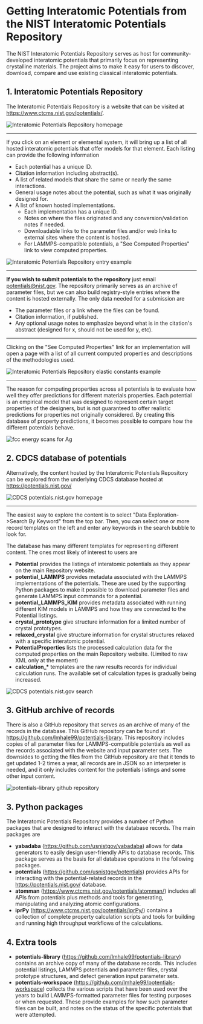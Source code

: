 # Getting Interatomic Potentials from the NIST Interatomic Potentials Repository

The NIST Interatomic Potentials Repository serves as host for community-developed interatomic potentials that primarily focus on representing crystalline materials. The project aims to make it easy for users to discover, download, compare and use existing classical interatomic potentials.

## 1. Interatomic Potentials Repository

The Interatomic Potentials Repository is a website that can be visited at https://www.ctcms.nist.gov/potentials/.

![Interatomic Potentials Repository homepage](./images/ipr-homepage.png)

- - -

If you click on an element or elemental system, it will bring up a list of all hosted interatomic potentials that offer models for that element. Each listing can provide the following information
- Each potential has a unique ID.
- Citation information including abstract(s).
- A list of related models that share the same or nearly the same interactions.
- General usage notes about the potential, such as what it was originally designed for.
- A list of known hosted implementations.
    - Each implementation has a unique ID.
    - Notes on where the files originated and any conversion/validation notes if needed.
    - Downloadable links to the parameter files and/or web links to external sites where the content is hosted.
    - For LAMMPS-compatible potentials, a "See Computed Properties" link to view computed properties.    

![Interatomic Potentials Repository entry example](./images/ipr-entry.png)

- - -

__If you wish to submit potentials to the repository__ just email potentials@nist.gov.  The repository primarily serves as an archive of parameter files, but we can also build registry-style entries where the content is hosted externally.  The only data needed for a submission are
- The parameter files or a link where the files can be found.
- Citation information, if published.
- Any optional usage notes to emphasize beyond what is in the citation's abstract (designed for x, should not be used for y, etc).

- - -

Clicking on the "See Computed Properties" link for an implementation will open a page with a list of all current computed properties and descriptions of the methodologies used.

![Interatomic Potentials Repository elastic constants example](./images/ipr-cij.png)

- - -

The reason for computing properties across all potentials is to evaluate how well they offer predictions for different materials properties.  Each potential is an empirical model that was designed to represent certain target properties of the designers, but is not guaranteed to offer realistic predictions for properties not originally considered. By creating this database of property predictions, it becomes possible to compare how the different potentials behave.

![fcc energy scans for Ag](./images/escan.png)

## 2. CDCS database of potentials

Alternatively, the content hosted by the Interatomic Potentials Repository can be explored from the underlying CDCS database hosted at https://potentials.nist.gov/

![CDCS potentials.nist.gov homepage](./images/cdcs-homepage.png)

- - -

The easiest way to explore the content is to select "Data Exploration->Search By Keyword" from the top bar. Then, you can select one or more record templates on the left and enter any keywords in the search bubble to look for.

The database has many different templates for representing different content.  The ones most likely of interest to users are 

- __Potential__ provides the listings of interatomic potentials as they appear on the main Repository website.
- __potential_LAMMPS__ provides metadata associated with the LAMMPS implementations of the potentials. These are used by the supporting Python packages to make it possible to download parameter files and generate LAMMPS input commands for a potential.
- __potential_LAMMPS_KIM__ provides metadata associated with running different KIM models in LAMMPS and how they are connected to the Potential listings.
- __crystal_prototype__ give structure information for a limited number of crystal prototypes.
- __relaxed_crystal__ give structure information for crystal structures relaxed with a specific interatomic potential.
- __PotentialProperties__ lists the processed calculation data for the computed properties on the main Repository website. (Limited to raw XML only at the moment)
- __calculation\_\*__ templates are the raw results records for individual calculation runs.  The available set of calculation types is gradually being increased.

![CDCS potentials.nist.gov search](./images/cdcs-search.png)

## 3. GitHub archive of records

There is also a GitHub repository that serves as an archive of many of the records in the database.  This GitHub repository can be found at https://github.com/lmhale99/potentials-library.  This repository includes copies of all parameter files for LAMMPS-compatible potentials as well as the records associated with the website and input parameter sets.  The downsides to getting the files from the GitHub repository are that it tends to get updated 1-2 times a year, all records are in JSON so an interpreter is needed, and it only includes content for the potentials listings and some other input content.

![potentials-library github repository](./images/github.png)

## 3. Python packages

The Interatomic Potentials Repository provides a number of Python packages that are designed to interact with the database records.  The main packages are

- __yabadaba__ (https://github.com/usnistgov/yabadaba) allows for data generators to easily design user-friendly APIs to database records.  This package serves as the basis for all database operations in the following packages.
- __potentials__ (https://github.com/usnistgov/potentials) provides APIs for interacting with the potential-related records in the https://potentials.nist.gov/ database.
- __atomman__ (https://www.ctcms.nist.gov/potentials/atomman/) includes all APIs from potentials plus methods and tools for generating, manipulating and analyzing atomic configurations.
- __iprPy__ (https://www.ctcms.nist.gov/potentials/iprPy/) contains a collection of complete property calculation scripts and tools for building and running high throughput workflows of the calculations.

## 4. Extra tools

- __potentials-library__ (https://github.com/lmhale99/potentials-library) contains an archive copy of many of the database records.  This includes potential listings, LAMMPS potentials and parameter files, crystal prototype structures, and defect generation input parameter sets.
- __potentials-workspace__ (https://github.com/lmhale99/potentials-workspace) collects the various scripts that have been used over the years to build LAMMPS-formatted parameter files for testing purposes or when requested.  These provide examples for how such parameter files can be built, and notes on the status of the specific potentials that were attempted.
